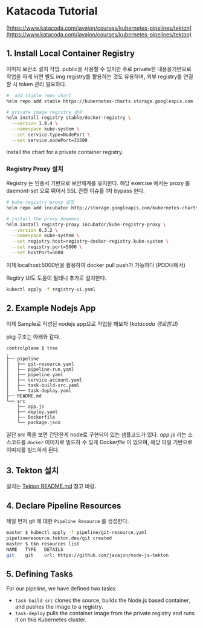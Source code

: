 # Katacoda Tutorial

[https://www.katacoda.com/javajon/courses/kubernetes-pipelines/tekton](https://www.katacoda.com/javajon/courses/kubernetes-pipelines/tekton)

## 1. Install Local Container Registry

이미지 보관소 설치  작업. public을 사용할 수 있지만 주로 private한 내용을기반으로 작업을 하게 되면 별도 img registry를
활용하는 것도 유용하며, 외부 registry를 연결할 시 token 관리 필요하다.

```bash
#  add stable repo chart
helm repo add stable https://kubernetes-charts.storage.googleapis.com

# private image registry 설치
helm install registry stable/docker-registry \
  --version 1.9.4 \
  --namespace kube-system \
  --set service.type=NodePort \
  --set service.nodePort=31500
```
Install the chart for a private container registry.

### Registry Proxy 설치

Registry 는 인증서 기반으로 보안체계를 유지한다. 해당 exercise 에서는 proxy 를 daemont-set 으로 뛰어서 SSL
관련 이슈를 1차 bypass 한다. 

```bash
# kube-registry proxy 설정
helm repo add incubator http://storage.googleapis.com/kubernetes-charts-incubator

# install the proxy daemons.
helm install registry-proxy incubator/kube-registry-proxy \
  --version 0.3.2 \
  --namespace kube-system \
  --set registry.host=registry-docker-registry.kube-system \
  --set registry.port=5000 \
  --set hostPort=5000

```
이제 localhost:5000번을 활용하여 docker pull push가 가능하다 (POD내에서)

Regitry UI도 도움이 될테니 추가로 설치한다.
```bash
kubectl apply -f registry-ui.yaml
```

## 2. Example Nodejs App
이제 Sample로 작성된 nodejs app으로 작업을 해보자 (*katacoda 경로참고*)

pkg 구조는 아래와 같다.
```
controlplane $ tree
.
├── pipeline
│   ├── git-resource.yaml
│   ├── pipeline-run.yaml
│   ├── pipeline.yaml
│   ├── service-account.yaml
│   ├── task-build-src.yaml
│   └── task-deploy.yaml
├── README.md
└── src
    ├── app.js
    ├── deploy.yaml
    ├── Dockerfile
    └── package.json
```
일단 *src* 쪽을 보면 간단한게 node로 구현되어 있는 샘플코드가 있다. *app.js* 라는 소스코드를 `docker` 이미지로 빌드하 수
있게 *Dockerfile* 이 있으며, 해당 파일 기반으로 이미지를 빌드하게 된다. 

## 3. Tekton 설치

설치는 [Tekton README.md](../README.md) 참고 바람.

## 4. Declare Pipeline Resources

제일 먼저 git 에 대한 `Pipeline Resource` 를 생성한다.

```bash
master $ kubectl apply -f pipeline/git-resource.yaml
pipelineresource.tekton.dev/git created
master $ tkn resources list
NAME   TYPE   DETAILS
git    git    url: https://github.com/javajon/node-js-tekton

```
## 5. Defining Tasks

For our pipeline, we have defined two tasks:

- `task-build-src` clones the source, builds the Node.js based container, and pushes the image to a registry.
- `task-deploy` pulls the container image from the private registry and runs it on this Kubernetes cluster.

